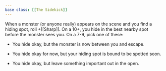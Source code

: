 ```yaml
---
base class: [[The Sidekick]]
---
```

 When a monster (or anyone really) appears on the scene and you find a hiding spot, roll +[[Sharp]]. On a 10+, you hide in the best nearby spot before the monster sees you. On a 7-9, pick one of these: 
- You hide okay, but the monster is now between you and escape. 

- You hide okay for now, but your hiding spot is bound to be spotted soon. 

- You hide okay, but leave something important out in the open.

